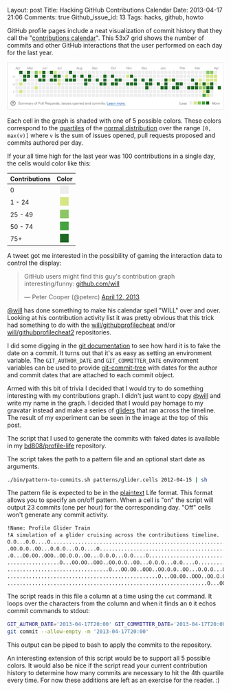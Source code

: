 Layout: post
Title: Hacking GitHub Contributions Calendar
Date: 2013-04-17 21:06
Comments: true
Github_issue_id: 13
Tags: hacks, github, howto

GitHub profile pages include a neat visualization of commit history that they
call the "[contributions calendar][]". This 53x7 grid shows the number of
commits and other GitHub interactions that the user performed on each day for
the last year.

![Example graph](/static/blog/timeline.png)

Each cell in the graph is shaded with one of 5 possible colors. These colors
correspond to the [quartiles][] of the [normal distribution][] over the range
`[0, max(v)]` where `v` is the sum of issues opened, pull requests proposed and commits authored per day.

<!-- more -->

If your all time high for the last year was 100 contributions in a single day,
the cells would color like this:

| Contributions   | Color                                             |
| :-------------- | :-----------------------------------------------: |
| 0               | ![gray](/static/blog/eeeeee.png "#eeeeee")        |
| 1  - 24         | ![pale green](/static/blog/d6e685.png "#d6e685")  |
| 25 - 49         | ![light green](/static/blog/8cc665.png "#8cc665") |
| 50 - 74         | ![green](/static/blog/44a340.png "#44a340")       |
| 75+             | ![dark green](/static/blog/1e6823.png "#1e6823")  |


A tweet got me interested in the possibility of gaming the interaction data to
control the display:

<blockquote class="twitter-tweet"><p>GitHub users might find this guy's contribution graph interesting/funny: <a href="https://t.co/xOFjLbqUK2" title="https://github.com/will">github.com/will</a></p>&mdash; Peter Cooper (@peterc) <a href="https://twitter.com/peterc/status/322636613018607617">April 12, 2013</a></blockquote><script async src="//platform.twitter.com/widgets.js" charset="utf-8"></script>

[@will][] has done something to make his calendar spell "WILL" over and over.
Looking at his contribution activity list it was pretty obvious that this
trick had something to do with the [will/githubprofilecheat][] and/or
[will/githubprofilecheat2][] repositories.

I did some digging in the [git documentation][] to see how hard it is to fake
the date on a commit. It turns out that it's as easy as setting an environment
variable. The `GIT_AUTHOR_DATE` and `GIT_COMMITTER_DATE` environment variables
can be used to provide [git-commit-tree][] with dates for the author and
commit dates that are attached to each commit object.

Armed with this bit of trivia I decided that I would try to do something
interesting with my contributions graph. I didn't just want to copy [@will][]
and write my name in the graph. I decided that I would pay homage to my
gravatar instead and make a series of [gliders][] that ran across the
timeline. The result of my experiment can be seen in the image at the top of
this post.

The script that I used to generate the commits with faked dates is available
in my [bd808/profile-life][] repository.

The script takes the path to a pattern file and an optional start date as
arguments.

``` sh
./bin/pattern-to-commits.sh patterns/glider.cells 2012-04-15 | sh
```

The pattern file is expected to be in the [plaintext][] Life format. This
format allows you to specify an on/off pattern. When a cell is "on" the script
will output 23 commits (one per hour) for the corresponding day. "Off" cells
won't generate any commit activity.

``` text
!Name: Profile Glider Train
!A simulation of a glider cruising across the contributions timeline.
O.O...O.O....O..................................................................
.OO.O.O..OO...O.O.O...O.O....O..................................................
.O...OO.OO..OOO..OO.O.O..OO...O.O.O...O.O....O..................................
.................O...OO.OO..OOO..OO.O.O..OO...O.O.O...O.O....O..................
.................................O...OO.OO..OOO..OO.O.O..OO...O.O.O...O.O....O..
.................................................O...OO.OO..OOO..OO.O.O..OO...O.
.................................................................O...OO.OO..OOO.
```

The script reads in this file a column at a time using the `cut` command. It
loops over the characters from the column and when it finds an `O` it echos
commit commands to stdout:

``` sh
GIT_AUTHOR_DATE='2013-04-17T20:00' GIT_COMMITTER_DATE='2013-04-17T20:00' \
git commit --allow-empty -m '2013-04-17T20:00'
```

This output can be piped to bash to apply the commits to the repository.

An interesting extension of this script would be to support all 5 possible
colors. It would also be nice if the script read your current contribution
history to determine how many commits are necessary to hit the 4th quartile
every time. For now these additions are left as an exercise for the reader. :)

[contributions calendar]: https://help.github.com/articles/viewing-contributions#contributions-calendar
[quartiles]: https://en.wikipedia.org/wiki/Quartile
[normal distribution]: https://en.wikipedia.org/wiki/Normal_distribution
[@will]: https://github.com/will
[will/githubprofilecheat]: https://github.com/will/githubprofilecheat
[will/githubprofilecheat2]: https://github.com/will/githubprofilecheat2
[git documentation]: http://git-scm.com/docs
[git-commit-tree]: http://git-scm.com/docs/git-commit-tree#_commit_information
[gliders]: https://en.wikipedia.org/wiki/Glider_%28Conway%27s_Life%29
[plaintext]: http://www.conwaylife.com/wiki/Plaintext
[bd808/profile-life]: https://github.com/bd808/profile-life
